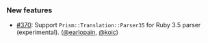 ### New features

* [#370](https://github.com/rubocop/rubocop-ast/pull/370):  Support `Prism::Translation::Parser35` for Ruby 3.5 parser (experimental). ([@earlopain][], [@koic][])

[@earlopain]: https://github.com/earlopain
[@koic]: https://github.com/koic

